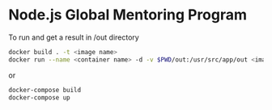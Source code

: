 # Node.js Global Mentoring Program

To run and get a result in /out directory
```bash
docker build . -t <image name>
docker run --name <container name> -d -v $PWD/out:/usr/src/app/out <image name>
```

or

```bash
docker-compose build
docker-compose up
```
